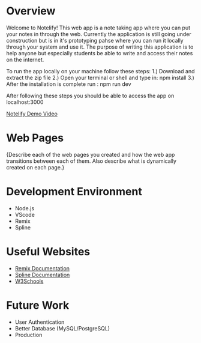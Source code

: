 # Overview

Welcome to Notelify! This web app is a note taking app where you can put your notes in through the web. Currently the application is still going under construction but is in it's prototyping pahse where you can run it locally through your system and use it. The purpose of writing this application is to help anyone but especially students be able to write and access their notes on the internet.

To run the app locally on your machine follow these steps:
1.) Download and extract the zip file
2.) Open your terminal or shell and type in: npm install
3.) After the installation is complete run : npm run dev

After following these steps you should be able to access the app on localhost:3000

[Notelify Demo Video](https://youtu.be/GK4PO_Rbj4w)

# Web Pages

{Describe each of the web pages you created and how the web app transitions between each of them.  Also describe what is dynamically created on each page.}

# Development Environment

* Node.js
* VScode
* Remix
* Spline

# Useful Websites

* [Remix Documentation](https://remix.run/docs/en/v1)
* [Spline Documentation](https://docs.spline.design/)
* [W3Schools](https://www.w3schools.com/tags/att_form_method.asp)

# Future Work

* User Authentication
* Better Database (MySQL/PostgreSQL)
* Production